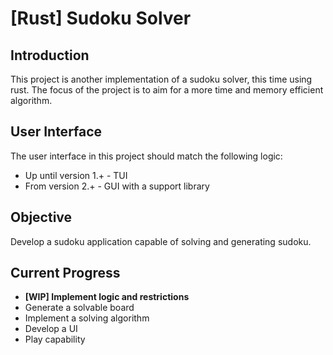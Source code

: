 # [Rust] Sudoku Solver

## Introduction
This project is another implementation of a sudoku solver, this time using rust.
The focus of the project is to aim for a more time and memory efficient algorithm.

## User Interface
The user interface in this project should match the following logic:
* Up until version 1.+ - TUI
* From version 2.+ - GUI with a support library

## Objective
Develop a sudoku application capable of solving and generating sudoku.

## Current Progress
* **[WIP] Implement logic and restrictions**
* Generate a solvable board
* Implement a solving algorithm
* Develop a UI
* Play capability
